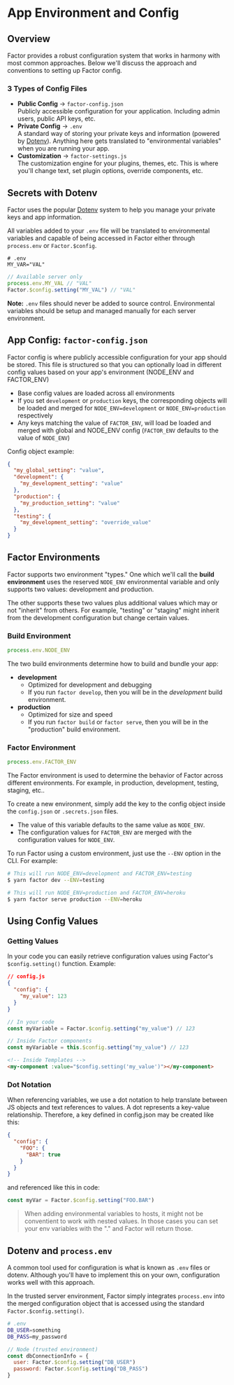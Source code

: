 # App Environment and Config

## Overview

Factor provides a robust configuration system that works in harmony with most common approaches. Below we'll discuss the approach and conventions to setting up Factor config.

### 3 Types of Config Files

- **Public Config** &rarr; `factor-config.json`<br> Publicly accessible configuration for your application. Including admin users, public API keys, etc.
- **Private Config** &rarr; `.env`<br> A standard way of storing your private keys and information (powered by [Dotenv](https://github.com/motdotla/dotenv)). Anything here gets translated to "environmental variables" when you are running your app.
- **Customization** &rarr; `factor-settings.js`<br> The customization engine for your plugins, themes, etc. This is where you'll change text, set plugin options, override components, etc.

## Secrets with Dotenv

Factor uses the popular [Dotenv](https://github.com/motdotla/dotenv) system to help you manage your private keys and app information.

All variables added to your `.env` file will be translated to environmental variables and capable of being accessed in Factor either through `process.env` or `Factor.$config`.

```git
# .env
MY_VAR="VAL"
```

```js
// Available server only
process.env.MY_VAL // "VAL"
Factor.$config.setting("MY_VAL") // "VAL"
```

**Note:** `.env` files should never be added to source control. Environmental variables should be setup and managed manually for each server environment.

## App Config: `factor-config.json`

Factor config is where publicly accessible configuration for your app should be stored. This file is structured so that you can optionally load in different config values based on your app's environment (NODE_ENV and FACTOR_ENV)

- Base config values are loaded across all environments
- If you set `development` or `production` keys, the corresponding objects will be loaded and merged for `NODE_ENV=development` or `NODE_ENV=production` respectively
- Any keys matching the value of `FACTOR_ENV`, will load be loaded and merged with global and NODE_ENV config (`FACTOR_ENV` defaults to the value of `NODE_ENV`)

Config object example:

```json
{
  "my_global_setting": "value",
  "development": {
    "my_development_setting": "value"
  },
  "production": {
    "my_production_setting": "value"
  },
  "testing": {
    "my_development_setting": "override_value"
  }
}
```

## Factor Environments

Factor supports two environment "types." One which we'll call the **build environment** uses the reserved `NODE_ENV` environmental variable and only supports two values: development and production.

The other supports these two values plus additional values which may or not "inherit" from others. For example, "testing" or "staging" might inherit from the development configuration but change certain values.

### Build Environment

```javascript
process.env.NODE_ENV
```

The two build environments determine how to build and bundle your app:

- **development**
  - Optimized for development and debugging
  - If you run `factor develop`, then you will be in the _development_ build environment.
- **production**
  - Optimized for size and speed
  - If you run `factor build` or `factor serve`, then you will be in the "production" build environment.

### Factor Environment

```javascript
process.env.FACTOR_ENV
```

The Factor environment is used to determine the behavior of Factor across different environments. For example, in production, development, testing, staging, etc..

To create a new environment, simply add the key to the config object inside the `config.json` or `.secrets.json` files.

- The value of this variable defaults to the same value as `NODE_ENV`.
- The configuration values for `FACTOR_ENV` are merged with the configuration values for `NODE_ENV`.

To run Factor using a custom environment, just use the `--ENV` option in the CLI. For example:

```bash
# This will run NODE_ENV=development and FACTOR_ENV=testing
$ yarn factor dev --ENV=testing

# This will run NODE_ENV=production and FACTOR_ENV=heroku
$ yarn factor serve production --ENV=heroku
```

## Using Config Values

### Getting Values

In your code you can easily retrieve configuration values using Factor's `$config.setting()` function. Example:

```json
// config.js
{
  "config": {
    "my_value": 123
  }
}
```

```javascript
// In your code
const myVariable = Factor.$config.setting("my_value") // 123

// Inside Factor components
const myVariable = this.$config.setting("my_value") // 123
```

```html
<!-- Inside Templates -->
<my-component :value="$config.setting('my_value')"></my-component>
```

### Dot Notation

When referencing variables, we use a dot notation to help translate between JS objects and text references to values. A dot represents a key-value relationship. Therefore, a key defined in config.json may be created like this:

```json
{
  "config": {
    "FOO": {
      "BAR": true
    }
  }
}
```

and referenced like this in code:

```javascript
const myVar = Factor.$config.setting("FOO.BAR")
```

> When adding environmental variables to hosts, it might not be conventient to work with nested values. In those cases you can set your env variables with the "." and Factor will return those.

## Dotenv and `process.env`

A common tool used for configuration is what is known as `.env` files or dotenv. Although you'll have to implement this on your own, configuration works well with this approach.

In the trusted server environment, Factor simply integrates `process.env` into the merged configuration object that is accessed using the standard `Factor.$config.setting()`.

```bash
# .env
DB_USER=something
DB_PASS=my_password
```

```javascript
// Node (trusted environment)
const dbConnectionInfo = {
  user: Factor.$config.setting("DB_USER")
  password: Factor.$config.setting("DB_PASS")
}
```

